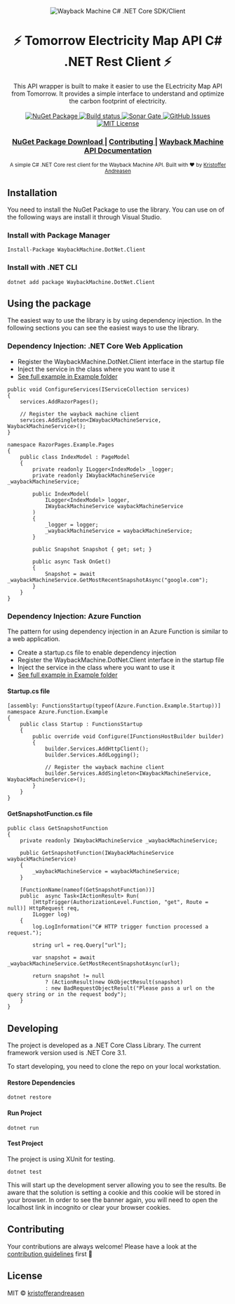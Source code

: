 <div align="center">
  <img 
    src="https://github.com/kristofferandreasen/wayback-machine-dotnet-client/blob/master/nuget-images/logo-small.png?raw=true"  alt="Wayback Machine C# .NET Core SDK/Client"
  />
  <h1>⚡ Tomorrow Electricity Map API C# .NET Rest Client ⚡</h1>
</div>
<div align="center">
  This API wrapper is built to make it easier to use the ELectricity Map API from Tomorrow.
  It provides a simple interface to understand and optimize the carbon footprint of electricity.
</div>

<br />

<div align="center">
  <a href="https://www.nuget.org/packages/WaybackMachine.DotNet.Client/">
    <img src="https://img.shields.io/nuget/v/WaybackMachine.DotNet.Client"
      alt="NuGet Package" />
  </a>
  <a href="https://github.com/kristofferandreasen/wayback-machine-dotnet-client/actions">
    <img src="https://github.com/kristofferandreasen/wayback-machine-dotnet-client/workflows/build/badge.svg"
      alt="Build status" />
  </a>
  <a href="https://sonarcloud.io/dashboard?id=kristofferandreasen_wayback-machine-csharp-sdk">
    <img src="https://sonarcloud.io/api/project_badges/measure?project=kristofferandreasen_wayback-machine-csharp-sdk&metric=alert_status"
      alt="Sonar Gate" />
  </a>
  <a href="https://github.com/kristofferandreasen/wayback-machine-dotnet-client/issues">
    <img src="https://img.shields.io/github/issues/kristofferandreasen/wayback-machine-dotnet-client"
      alt="GitHub Issues" />
  </a>
  <a href="https://opensource.org/licenses/MIT">
    <img src="https://img.shields.io/badge/License-MIT-yellow.svg"
      alt="MIT License" />
  </a>
</div>

<div align="center">
  <h3>
    <a href="https://www.nuget.org/packages/WaybackMachine.DotNet.Client/">
      NuGet Package Download
    </a>
    <span> | </span>
    <a href="https://github.com/kristofferandreasen/wayback-machine-dotnet-client#contributing">
      Contributing
    </a>
    <span> | </span>
    <a href="https://archive.org/help/wayback_api.php">
      Wayback Machine API Documentation
    </a>
  </h3>
</div>

<div align="center">
  <sub>A simple C# .NET Core rest client for the Wayback Machine API. Built with ❤︎ by
  <a href="https://github.com/kristofferandreasen">Kristoffer Andreasen</a>
</div>

## Installation

You need to install the NuGet Package to use the library.
You can use on of the following ways are install it through Visual Studio.

### Install with Package Manager

```
Install-Package WaybackMachine.DotNet.Client
```

### Install with .NET CLI

```
dotnet add package WaybackMachine.DotNet.Client
```

## Using the package

The easiest way to use the library is by using dependency injection.
In the following sections you can see the easiest ways to use the library.

### Dependency Injection: .NET Core Web Application

* Register the WaybackMachine.DotNet.Client interface in the startup file
* Inject the service in the class where you want to use it
* [See full example in Example folder](https://github.com/kristofferandreasen/wayback-machine-dotnet-client/tree/master/examples/RazorPages.Example)

```
public void ConfigureServices(IServiceCollection services)
{
    services.AddRazorPages();

    // Register the wayback machine client
    services.AddSingleton<IWaybackMachineService, WaybackMachineService>();
}
```

```
namespace RazorPages.Example.Pages
{
    public class IndexModel : PageModel
    {
        private readonly ILogger<IndexModel> _logger;
        private readonly IWaybackMachineService _waybackMachineService;

        public IndexModel(
            ILogger<IndexModel> logger,
            IWaybackMachineService waybackMachineService
        )
        {
            _logger = logger;
            _waybackMachineService = waybackMachineService;
        }

        public Snapshot Snapshot { get; set; }

        public async Task OnGet()
        {
            Snapshot = await _waybackMachineService.GetMostRecentSnapshotAsync("google.com");
        }
    }
}
```

### Dependency Injection: Azure Function

The pattern for using dependency injection in an Azure Function is similar to a web application.

* Create a startup.cs file to enable dependency injection
* Register the WaybackMachine.DotNet.Client interface in the startup file
* Inject the service in the class where you want to use it
* [See full example in Example folder](https://github.com/kristofferandreasen/wayback-machine-dotnet-client/tree/master/examples/AzureFunction.Example)

#### Startup.cs file

```
[assembly: FunctionsStartup(typeof(Azure.Function.Example.Startup))]
namespace Azure.Function.Example
{
    public class Startup : FunctionsStartup
    {
        public override void Configure(IFunctionsHostBuilder builder)
        {
            builder.Services.AddHttpClient();
            builder.Services.AddLogging();

            // Register the wayback machine client
            builder.Services.AddSingleton<IWaybackMachineService, WaybackMachineService>();
        }
    }
}
```
#### GetSnapshotFunction.cs file

```
public class GetSnapshotFunction
{
    private readonly IWaybackMachineService _waybackMachineService;

    public GetSnapshotFunction(IWaybackMachineService waybackMachineService)
    {
        _waybackMachineService = waybackMachineService;
    }

    [FunctionName(nameof(GetSnapshotFunction))]
    public  async Task<IActionResult> Run(
        [HttpTrigger(AuthorizationLevel.Function, "get", Route = null)] HttpRequest req,
        ILogger log)
    {
        log.LogInformation("C# HTTP trigger function processed a request.");

        string url = req.Query["url"];

        var snapshot = await _waybackMachineService.GetMostRecentSnapshotAsync(url);

        return snapshot != null
            ? (ActionResult)new OkObjectResult(snapshot)
            : new BadRequestObjectResult("Please pass a url on the query string or in the request body");
    }
}
```

## Developing

The project is developed as a .NET Core Class Library.
The current framework version used is .NET Core 3.1.

To start developing, you need to clone the repo on your local workstation.

#### Restore Dependencies

```
dotnet restore
```

#### Run Project

```
dotnet run
```

#### Test Project

The project is using XUnit for testing.

```
dotnet test
```

This will start up the development server allowing you to see the results.
Be aware that the solution is setting a cookie and this cookie will be stored in your browser.
In order to see the banner again, you will need to open the localhost link in incognito or clear your browser cookies.

## Contributing

Your contributions are always welcome!
Please have a look at the [contribution guidelines](https://github.com/kristofferandreasen/wayback-machine-dotnet-client/blob/master/CONTRIBUTING.md) first 🎉

## License

MIT © [kristofferandreasen](https://github.com/kristofferandreasen)